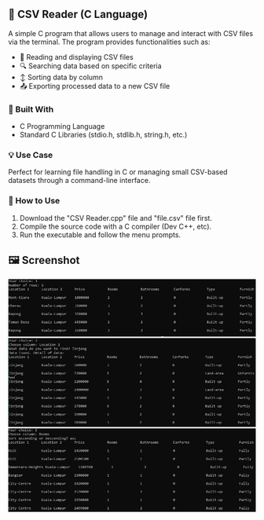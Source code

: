 ## 📄 CSV Reader (C Language)

A simple C program that allows users to manage and interact with CSV files via the terminal. The program provides functionalities such as:

- 📂 Reading and displaying CSV files
- 🔍 Searching data based on specific criteria
- ↕️ Sorting data by column
- 📤 Exporting processed data to a new CSV file

### 🔧 Built With
- C Programming Language
- Standard C Libraries (stdio.h, stdlib.h, string.h, etc.)

### 💡 Use Case
Perfect for learning file handling in C or managing small CSV-based datasets through a command-line interface.

### 🚀 How to Use
1. Download the "CSV Reader.cpp" file and "file.csv" file first.
2. Compile the source code with a C compiler (Dev C++, etc).
3. Run the executable and follow the menu prompts.

## 🖼️ Screenshot

![CSV Reader Screenshot](assets/image1.jpg)
![CSV Reader Screenshot](assets/image2.jpg)
![CSV Reader Screenshot](assets/image3.jpg)
